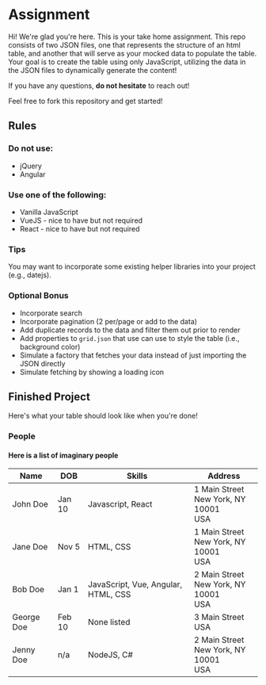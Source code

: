 # Assignment

Hi! We're glad you're here. This is your take home assignment. This repo consists of two JSON files, one that represents the structure of an html table, and another that will serve as your mocked data to populate the table. Your goal is to create the table using only JavaScript, utilizing the data in the JSON files to dynamically generate the content!

If you have any questions, **do not hesitate** to reach out!

Feel free to fork this repository and get started!

## Rules

### Do not use:

- jQuery
- Angular

### Use one of the following:

- Vanilla JavaScript
- VueJS - nice to have but not required
- React - nice to have but not required

### Tips

You may want to incorporate some existing helper libraries into your project (e.g., datejs). 

### Optional Bonus

- Incorporate search
- Incorporate pagination (2 per/page or add to the data)
- Add duplicate records to the data and filter them out prior to render
- Add properties to `grid.json` that use can use to style the table (i.e., background color)
- Simulate a factory that fetches your data instead of just importing the JSON directly
- Simulate fetching by showing a loading icon 

## Finished Project

Here's what your table should look like when you're done!

### People
#### Here is a list of imaginary people

<table>
  <thead>
    <tr>
      <th>Name</th>
      <th>DOB</th>
      <th>Skills</th>
      <th>Address</th>
    </tr>
  </thead>
  <tbody>
    <tr>
      <td>John Doe</td>
      <td>Jan 10</td>
      <td>Javascript, React</td>
      <td>1 Main Street<br>New York, NY 10001<br>USA</td>      
    </tr>
    <tr>
      <td>Jane Doe</td>
      <td>Nov 5</td>
      <td>HTML, CSS</td>
      <td>1 Main Street<br>New York, NY 10001<br>USA</td>      
    </tr>
    <tr>
      <td>Bob Doe</td>
      <td>Jan 1</td>
      <td>JavaScript, Vue, Angular, HTML, CSS</td>
      <td>2 Main Street<br>New York, NY 10001<br>USA</td>      
    </tr>
    <tr>
      <td>George Doe</td>
      <td>Feb 10</td>
      <td>None listed</td>
      <td>3 Main Street<br>USA</td>      
    </tr>
    <tr>
      <td>Jenny Doe</td>
      <td>n/a</td>
      <td>NodeJS, C#</td>
      <td>2 Main Street<br>New York, NY 10001<br>USA</td>      
    </tr>
  </tbody>
</table>




